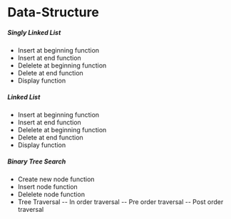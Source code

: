 # Data-Structure

##### Singly Linked List
- Insert at beginning function
- Insert at end function
- Delelete at beginning function
- Delete at end function
- Display function

##### Linked List
- Insert at beginning function
- Insert at end function
- Delelete at beginning function
- Delete at end function
- Display function

##### Binary Tree Search
- Create new node function
- Insert node function
- Delelete node function
- Tree Traversal
-- In order traversal
-- Pre order traversal
-- Post order traversal

